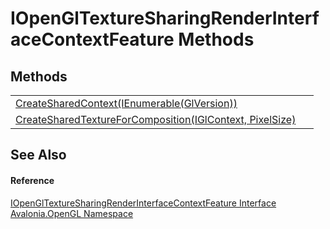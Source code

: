 # IOpenGlTextureSharingRenderInterfaceContextFeature Methods




## Methods
<table>
<tr>
<td><a href="M_Avalonia_OpenGL_IOpenGlTextureSharingRenderInterfaceContextFeature_CreateSharedContext">CreateSharedContext(IEnumerable(GlVersion))</a></td>
<td> </td>
</tr>
<tr>
<td><a href="M_Avalonia_OpenGL_IOpenGlTextureSharingRenderInterfaceContextFeature_CreateSharedTextureForComposition">CreateSharedTextureForComposition(IGlContext, PixelSize)</a></td>
<td> </td>
</tr>
</table>

## See Also


#### Reference
<a href="T_Avalonia_OpenGL_IOpenGlTextureSharingRenderInterfaceContextFeature">IOpenGlTextureSharingRenderInterfaceContextFeature Interface</a>  
<a href="N_Avalonia_OpenGL">Avalonia.OpenGL Namespace</a>  

